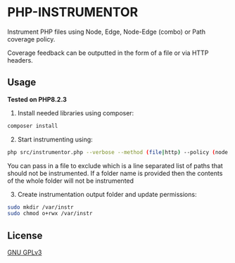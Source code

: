 # PHP-INSTRUMENTOR

Instrument PHP files using Node, Edge, Node-Edge (combo) or Path coverage policy.

Coverage feedback can be outputted in the form of a file or via HTTP headers.

## Usage

**Tested on PHP8.2.3**

1. Install needed libraries using composer:
```sh
composer install
```

2. Start instrumenting using:
```sh
php src/instrumentor.php --verbose --method (file|http) --policy (node|edge|...) --exclude exclude.txt --dir <root-of-webapp>
```

You can pass in a file to exclude which is a line separated list of paths 
that should not be instrumented.
If a folder name is provided then the contents of the whole folder will not
be instrumented

3. Create instrumentation output folder and update permissions:
```sh
sudo mkdir /var/instr
sudo chmod o+rwx /var/instr
```

## License

[GNU GPLv3](https://choosealicense.com/licenses/gpl-3.0/)
